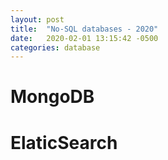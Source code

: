 ```yaml
---
layout: post
title:  "No-SQL databases - 2020"
date:   2020-02-01 13:15:42 -0500
categories: database
---
```


# MongoDB

# ElaticSearch

